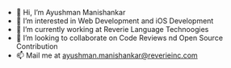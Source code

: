 - 👋 Hi, I’m Ayushman Manishankar
- 👀 I’m interested in Web Development and iOS Development
- 🌱 I’m currently working at Reverie Language Technoogies
- 💞️ I’m looking to collaborate on Code Reviews nd Open Source Contribution
- 📫 Mail me at ayushman.manishankar@reverieinc.com

<!---
ayushmanmanishankar/ayushmanmanishankar is a ✨ special ✨ repository because its `README.md` (this file) appears on your GitHub profile.
You can click the Preview link to take a look at your changes.
--->
